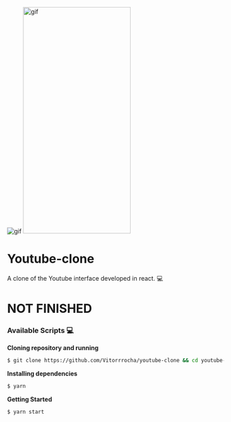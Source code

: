 <img alt="gif" src="githubAssets/webImg.png"/>
<img alt="gif" src="githubAssets/mobileGif.gif" width="250" height="528"/>

# Youtube-clone
A clone of the Youtube interface developed in react. 💻 

# NOT FINISHED

### Available Scripts 💻

**Cloning repository and running**

```bash
$ git clone https://github.com/Vitorrrocha/youtube-clone && cd youtube-clon
```

**Installing dependencies**

```bash
$ yarn
```

**Getting Started**

```bash
$ yarn start
```
